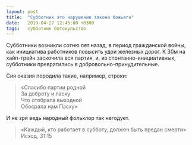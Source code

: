 ```yaml
---
layout: post
title:  "Субботник это нарушение закона божьего"
date:   2019-04-27 12:45:00 +0300
tags:   субботник богохульство
---
```


Субботники возникли сотню лет назад, в период гражданской войны, как инициатива работников повысить удои железных дорог. К 30м на хайп-трейн заскочила вся партия, и, из спонтанно-инициативных, субботники превратились в добровольно-принудительные. 

Сия оказия породила такие, например, строки: 

> «Спасибо партии родной  
> За доброту и ласку  
> Что отобрала выходной  
> Обосрала нам Пасху»  

И не зря ведь народный фольклор так негодует. 

> «Каждый, кто работает в субботу, должен быть предан смерти»  
> Исход, 31:15

<!--excerpt-->